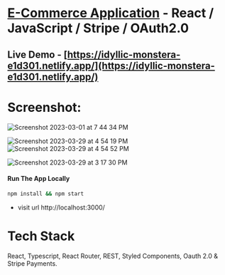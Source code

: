 
# [E-Commerce Application](https://idyllic-monstera-e1d301.netlify.app/) - React / JavaScript / Stripe / OAuth2.0
 

## Live Demo - [https://idyllic-monstera-e1d301.netlify.app/](https://idyllic-monstera-e1d301.netlify.app/)

# Screenshot:

![Screenshot 2023-03-01 at 7 44 34 PM](https://user-images.githubusercontent.com/2153396/227244001-abd106d4-ef01-4136-8f1b-ffe6c5424d00.png)

![Screenshot 2023-03-29 at 4 54 19 PM](https://user-images.githubusercontent.com/2153396/228579573-c203051a-fc29-4489-b157-2de0981a9a4d.png)
![Screenshot 2023-03-29 at 4 54 52 PM](https://user-images.githubusercontent.com/2153396/228579984-82d8a32b-f15a-466b-91a3-adeae0fba8f8.png)

![Screenshot 2023-03-29 at 3 17 30 PM](https://user-images.githubusercontent.com/2153396/228550723-d5fdccdc-2198-4f4a-86e5-a4f9f8e46d4e.png)




#### Run The App Locally

```sh
npm install && npm start
```

- visit url http://localhost:3000/



# Tech Stack
React, Typescript, React Router, REST, Styled Components,  Oauth 2.0 &  Stripe Payments. 




